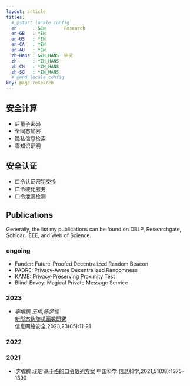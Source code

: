 ```yaml
---
layout: article
titles:
  # @start locale config
  en      : &EN       Research
  en-GB   : *EN
  en-US   : *EN
  en-CA   : *EN
  en-AU   : *EN
  zh-Hans : &ZH_HANS  研究
  zh      : *ZH_HANS
  zh-CN   : *ZH_HANS
  zh-SG   : *ZH_HANS
  # @end locale config
key: page-research
---
```



## 安全计算

- 后量子密码
- 全同态加密
- 隐私信息检索
- 零知识证明


## 安全认证

- 口令认证密钥交换
- 口令硬化服务
- 口令泄漏检测

## Publications
Generally, the list my publications can be found on DBLP, Researchgate, Schloar, IEEE, and Web of Science. 
### ongoing
- Funder: Future-Proofed Decentralized Random Beacon
- PADRE: Privacy-Aware Decentralized Randomness
- KAME: Privacy-Preserving Proximity Test
- Blind-Envoy: Magical Private Message Service

### 2023

- *李增鹏,王梅,陈梦佳*  
  [新形态伪随机函数研究](https://kns.cnki.net/kcms2/article/abstract?v=3uoqIhG8C44YLTlOAiTRKu87-SJxoEJu6LL9TJzd50kx0BEZwEbsfhgeTiJYFQZ8JYAKlCht5HAbBmMJAY5nW0Tjr1vv4gB7&uniplatform=NZKPT)  
  信息网络安全,2023,23(05):11-21





### 2022

### 2021

- *李增鹏,汪定*
  [基于格的口令散列方案](https://kns.cnki.net/kcms2/article/abstract?v=3uoqIhG8C44YLTlOAiTRKibYlV5Vjs7iy_Rpms2pqwbFRRUtoUImHZFZ--gDK-DMWNhX2H80o0YXRmgj-dLd9L9U8cvctUxr&uniplatform=NZKPT)
  中国科学:信息科学,2021,51(08):1375-1390
  